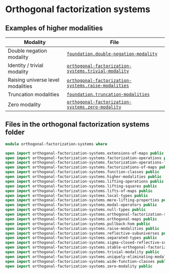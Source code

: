 # Orthogonal factorization systems

## Examples of higher modalities

| Modality                          | File                                                                                                        |
| --------------------------------- | ----------------------------------------------------------------------------------------------------------- |
| Double negation modality          | [`foundation.double-negation-modality`](foundation.double-negation-modality.md)                             |
| Identity / trivial modality       | [`orthogonal-factorization-systems.trivial-modality`](orthogonal-factorization-systems.trivial-modality.md) |
| Raising universe level modalities | [`orthogonal-factorization-systems.raise-modalities`](orthogonal-factorization-systems.raise-modalities.md) |
| Truncation modalities             | [`foundation.truncation-modalities`](foundation.truncation-modalities.md)                                   |
| Zero modality                     | [`orthogonal-factorization-systems.zero-modality`](orthogonal-factorization-systems.zero-modality.md)       |

## Files in the orthogonal factorization systems folder

```agda
module orthogonal-factorization-systems where

open import orthogonal-factorization-systems.extensions-of-maps public
open import orthogonal-factorization-systems.factorization-operations public
open import orthogonal-factorization-systems.factorization-operations-function-classes public
open import orthogonal-factorization-systems.factorizations-of-maps public
open import orthogonal-factorization-systems.function-classes public
open import orthogonal-factorization-systems.higher-modalities public
open import orthogonal-factorization-systems.lifting-operations public
open import orthogonal-factorization-systems.lifting-squares public
open import orthogonal-factorization-systems.lifts-of-maps public
open import orthogonal-factorization-systems.local-types public
open import orthogonal-factorization-systems.mere-lifting-properties public
open import orthogonal-factorization-systems.modal-operators public
open import orthogonal-factorization-systems.null-types public
open import orthogonal-factorization-systems.orthogonal-factorization-systems public
open import orthogonal-factorization-systems.orthogonal-maps public
open import orthogonal-factorization-systems.pullback-hom public
open import orthogonal-factorization-systems.raise-modalities public
open import orthogonal-factorization-systems.reflective-subuniverses public
open import orthogonal-factorization-systems.separated-types public
open import orthogonal-factorization-systems.sigma-closed-reflective-subuniverses public
open import orthogonal-factorization-systems.stable-orthogonal-factorization-systems public
open import orthogonal-factorization-systems.trivial-modality public
open import orthogonal-factorization-systems.uniquely-eliminating-modalities public
open import orthogonal-factorization-systems.wide-function-classes public
open import orthogonal-factorization-systems.zero-modality public
```
